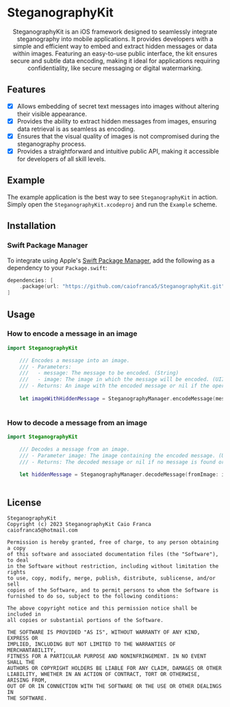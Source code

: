 <!--<p align="center">-->
<!--   <img width="200" src="https://raw.githubusercontent.com/SvenTiigi/SwiftKit/gh-pages/readMeAssets/SwiftKitLogo.png" alt="SteganographyKit Logo">-->
<!--</p>-->
<!---->
<!--<p align="center">-->
<!--   <a href="https://developer.apple.com/swift/">-->
<!--      <img src="https://img.shields.io/badge/Swift-5.2-orange.svg?style=flat" alt="Swift 5.2">-->
<!--   </a>-->
<!--   <a href="https://github.com/apple/swift-package-manager">-->
<!--      <img src="https://img.shields.io/badge/Swift%20Package%20Manager-compatible-brightgreen.svg" alt="SPM">-->
<!--   </a>-->
<!--</p>-->

# SteganographyKit

<p align="center">
SteganographyKit is an iOS framework designed to seamlessly integrate steganography into mobile applications. It provides developers with a simple and efficient way to embed and extract hidden messages or data within images. Featuring an easy-to-use public interface, the kit ensures secure and subtle data encoding, making it ideal for applications requiring confidentiality, like secure messaging or digital watermarking.
</p>

## Features

- [x] Allows embedding of secret text messages into images without altering their visible appearance.
- [x] Provides the ability to extract hidden messages from images, ensuring data retrieval is as seamless as encoding.
- [x] Ensures that the visual quality of images is not compromised during the steganography process.
- [x] Provides a straightforward and intuitive public API, making it accessible for developers of all skill levels.

## Example

The example application is the best way to see `SteganographyKit` in action. Simply open the `SteganographyKit.xcodeproj` and run the `Example` scheme.

## Installation

### Swift Package Manager

To integrate using Apple's [Swift Package Manager](https://swift.org/package-manager/), add the following as a dependency to your `Package.swift`:

```swift
dependencies: [
    .package(url: "https://github.com/caiofranca5/SteganographyKit.git", from: "1.0.0")
]
```

## Usage

### How to encode a message in an image

```swift
import SteganographyKit

    /// Encodes a message into an image.
    /// - Parameters:
    ///   - message: The message to be encoded. (String)
    ///   - image: The image in which the message will be encoded. (UIImage)
    /// - Returns: An image with the encoded message or nil if the operation fails.
    
    let imageWithHiddenMessage = SteganographyManager.encodeMessage(message, inImage: image)
    

```

### How to decode a message from an image

```swift
import SteganographyKit

    /// Decodes a message from an image.
    /// - Parameter image: The image containing the encoded message. (UIImage)
    /// - Returns: The decoded message or nil if no message is found or if the operation fails.
    
    let hiddenMessage = SteganographyManager.decodeMessage(fromImage: image)
    

```

## License

```
SteganographyKit
Copyright (c) 2023 SteganographyKit Caio Franca caiofranca5@hotmail.com

Permission is hereby granted, free of charge, to any person obtaining a copy
of this software and associated documentation files (the "Software"), to deal
in the Software without restriction, including without limitation the rights
to use, copy, modify, merge, publish, distribute, sublicense, and/or sell
copies of the Software, and to permit persons to whom the Software is
furnished to do so, subject to the following conditions:

The above copyright notice and this permission notice shall be included in
all copies or substantial portions of the Software.

THE SOFTWARE IS PROVIDED "AS IS", WITHOUT WARRANTY OF ANY KIND, EXPRESS OR
IMPLIED, INCLUDING BUT NOT LIMITED TO THE WARRANTIES OF MERCHANTABILITY,
FITNESS FOR A PARTICULAR PURPOSE AND NONINFRINGEMENT. IN NO EVENT SHALL THE
AUTHORS OR COPYRIGHT HOLDERS BE LIABLE FOR ANY CLAIM, DAMAGES OR OTHER
LIABILITY, WHETHER IN AN ACTION OF CONTRACT, TORT OR OTHERWISE, ARISING FROM,
OUT OF OR IN CONNECTION WITH THE SOFTWARE OR THE USE OR OTHER DEALINGS IN
THE SOFTWARE.
```
